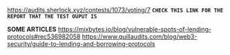 


https://audits.sherlock.xyz/contests/1073/voting/7
**`CHECK THIS LINK FOR THE REPORT THAT THE TEST OUPUT IS `**



**SOME ARTICLES**
https://mixbytes.io/blog/vulnerable-spots-of-lending-protocols#rec536982058
https://www.quillaudits.com/blog/web3-security/guide-to-lending-and-borrowing-protocols 